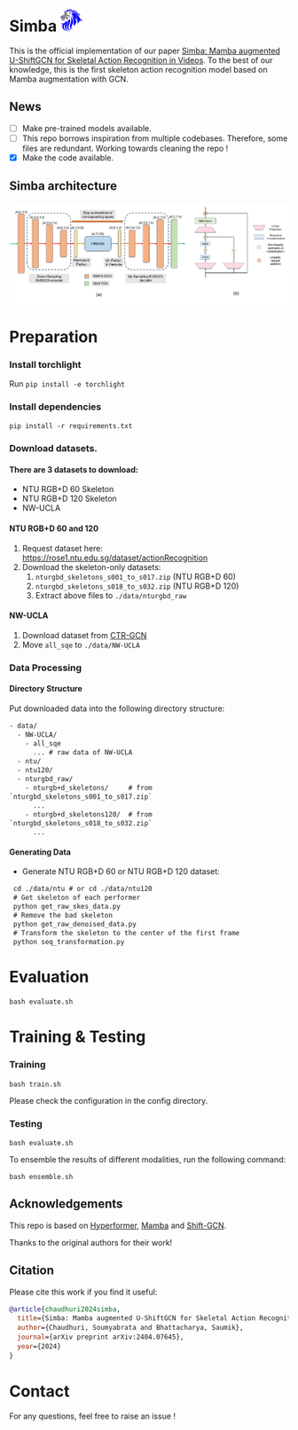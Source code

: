 # Simba <img src="assets/blue_lion.png" alt="Lion Logo" width="40" height="40">
This is the official implementation of our paper [Simba: Mamba augmented U-ShiftGCN for Skeletal Action Recognition in Videos](https://arxiv.org/abs/2404.07645). To the best of our knowledge, this is the first skeleton action recognition model based on Mamba augmentation with GCN. 

## News

- [ ] Make pre-trained models available.
- [ ] This repo borrows inspiration from multiple codebases. Therefore, some files are redundant. Working towards cleaning the repo !
- [x] Make the code available.

## Simba architecture
<p align="center">
   <img src="model_final_3.png" alt="drawing" width="800"/>
</p>

# Preparation
### Install torchlight
Run `pip install -e torchlight`
### Install dependencies
```
pip install -r requirements.txt
```

### Download datasets.

#### There are 3 datasets to download:

- NTU RGB+D 60 Skeleton
- NTU RGB+D 120 Skeleton
- NW-UCLA

#### NTU RGB+D 60 and 120

1. Request dataset here: https://rose1.ntu.edu.sg/dataset/actionRecognition
2. Download the skeleton-only datasets:
   1. `nturgbd_skeletons_s001_to_s017.zip` (NTU RGB+D 60)
   2. `nturgbd_skeletons_s018_to_s032.zip` (NTU RGB+D 120)
   3. Extract above files to `./data/nturgbd_raw`

#### NW-UCLA

1. Download dataset from [CTR-GCN](https://github.com/Uason-Chen/CTR-GCN)
2. Move `all_sqe` to `./data/NW-UCLA`

### Data Processing

#### Directory Structure

Put downloaded data into the following directory structure:

```
- data/
  - NW-UCLA/
    - all_sqe
      ... # raw data of NW-UCLA
  - ntu/
  - ntu120/
  - nturgbd_raw/
    - nturgb+d_skeletons/     # from `nturgbd_skeletons_s001_to_s017.zip`
      ...
    - nturgb+d_skeletons120/  # from `nturgbd_skeletons_s018_to_s032.zip`
      ...
```

#### Generating Data

- Generate NTU RGB+D 60 or NTU RGB+D 120 dataset:

```
 cd ./data/ntu # or cd ./data/ntu120
 # Get skeleton of each performer
 python get_raw_skes_data.py
 # Remove the bad skeleton 
 python get_raw_denoised_data.py
 # Transform the skeleton to the center of the first frame
 python seq_transformation.py
```

# Evaluation

```
bash evaluate.sh
```

# Training & Testing

### Training

```
bash train.sh
```

Please check the configuration in the config directory.

### Testing

```
bash evaluate.sh
```

To ensemble the results of different modalities, run the following command:

```
bash ensemble.sh
```

## Acknowledgements

This repo is based on [Hyperformer](https://github.com/ZhouYuxuanYX/Hyperformer), [Mamba](https://github.com/state-spaces/mamba) and [Shift-GCN](https://github.com/kchengiva/Shift-GCN).

Thanks to the original authors for their work!

## Citation

Please cite this work if you find it useful:
````BibTeX
@article{chaudhuri2024simba,
  title={Simba: Mamba augmented U-ShiftGCN for Skeletal Action Recognition in Videos},
  author={Chaudhuri, Soumyabrata and Bhattacharya, Saumik},
  journal={arXiv preprint arXiv:2404.07645},
  year={2024}
}
````

# Contact
For any questions, feel free to raise an issue !

